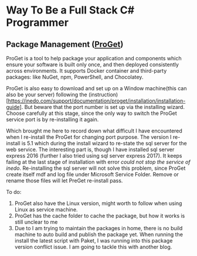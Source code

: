 Way To Be a Full Stack C# Programmer
====================================

Package Management ([ProGet](https://inedo.com/proget))
-------------------------------------------------------
ProGet is a tool to help package your application and components which ensure your software is built only once, and then deployed consistently across environments. It supports Docker container and third-party packages: like NuGet, npm, PowerShell, and Chocolatey. 

ProGet is also easy to download and set up on a Window machine(this can also be your server) following the (instruction)[https://inedo.com/support/documentation/proget/installation/installation-guide]. But beware that the port number is set up via the installing wizard. Choose carefully at this stage, since the only way to switch the ProGet service port is by re-installing it again. 

Which brought me here to record down what difficult I have encountered when I re-install the ProGet for changing port purpose. The version I re-install is 5.1 which during the install wizard to re-state the sql server for the web service. The interesting part is, though I have installed sql server express 2016 (further I also tried using sql server express 2017). It keeps failing at the last stage of installation with error _could not stop the service of inedo_. Re-installing the sql server will not solve this problem, since ProGet create itself mdf and log file under Microsoft Service Folder. Remove or rename those files will let PreGet re-install pass. 

To do:
1. ProGet also have the Linux version, might worth to follow when using Linux as service machine.
2. ProGet has the cache folder to cache the package, but how it works is still unclear to me
3. Due to I am trying to maintain the packages in home, there is no build machine to auto build and publish the package yet. When running the install the latest script with Paket, I was running into this package version conflict issue. I am going to tackle this with another blog.


